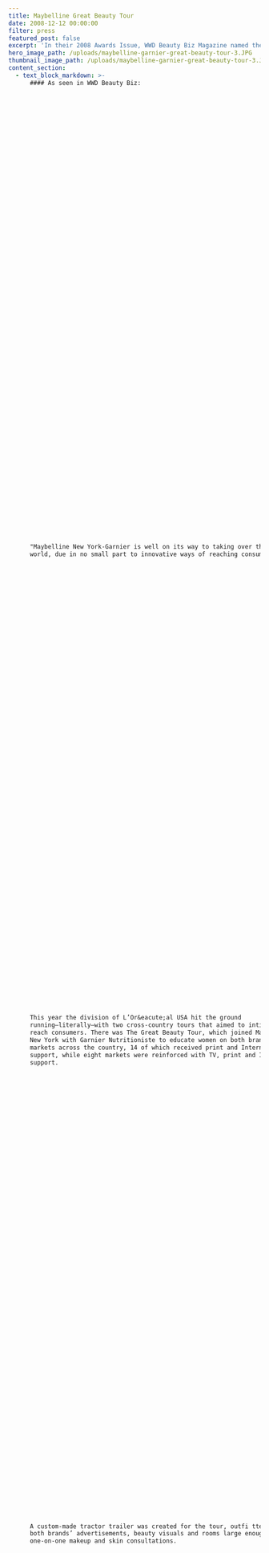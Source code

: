 ```yaml
---
title: Maybelline Great Beauty Tour
date: 2008-12-12 00:00:00
filter: press
featured_post: false
excerpt: 'In their 2008 Awards Issue, WWD Beauty Biz Magazine named the EventNetUSA-produced Maybelline New York-Garnier the most innovative mass campaign of the year.'
hero_image_path: /uploads/maybelline-garnier-great-beauty-tour-3.JPG
thumbnail_image_path: /uploads/maybelline-garnier-great-beauty-tour-3.JPG
content_section:
  - text_block_markdown: >-
      #### As seen in WWD Beauty Biz:

































































      "Maybelline New York-Garnier is well on its way to taking over the beauty
      world, due in no small part to innovative ways of reaching consumers.

































































      This year the division of L’Or&eacute;al USA hit the ground
      running—literally—with two cross-country tours that aimed to intimately
      reach consumers. There was The Great Beauty Tour, which joined Maybelline
      New York with Garnier Nutritioniste to educate women on both brands in 22
      markets across the country, 14 of which received print and Internet
      support, while eight markets were reinforced with TV, print and Internet
      support.

































































      A custom-made tractor trailer was created for the tour, outfi tted with
      both brands’ advertisements, beauty visuals and rooms large enough to hold
      one-on-one makeup and skin consultations.

































































      When the vehicle, which stopped at major events, festivals and retail
      locations across the U.S., was in full setup, the tractor trailer’s
      dimensions were 60 feet long by 35 feet wide.

































































      Also during the year was the Garnier Fructis Style Tour, the brand’s first
      national mobile marketing tour, which visited 20 markets executing more
      than 85 events.

































































      The tour utilized a style bar, as well as a lounge and sampling, with
      stylist consultations, one-on-one experiences with consumers, product demos
      and entertainment to engage consumers for a complete Garnier Fructis
      experience.

































































      Combined with both brands’ high-impact advertising visuals, the message was
      clear: Nothing beats an intimate relationship with the consumer." —A.N
    single_image_block:
      single_image_path:
    double_image_block:
      image_1_path: /uploads/wwd-beauty-biz-08-cover.png
      image_2_path: /uploads/wwd-2008-awards-garnier-most-innovative-eventnetusa.png
    video_block:
      video_id:
  - text_block_markdown:
    single_image_block:
      single_image_path:
    double_image_block:
      image_1_path:
      image_2_path:
    video_block:
      video_id:
---
```



DO NOT ADD POST CONTENT HERE!

Add all content in Content Sections.